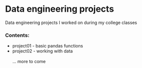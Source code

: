 # Data engineering projects

Data engineering projects I worked on during my college classes  

### Contents:
- project01 - basic pandas functions
- project02 - working with data  
\
... more to come
